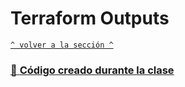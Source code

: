 # Terraform Outputs 

[`^ volver a la sección ^`](../)
### [ :page_facing_up: **Código creado durante la clase**](./outputs.tf)

